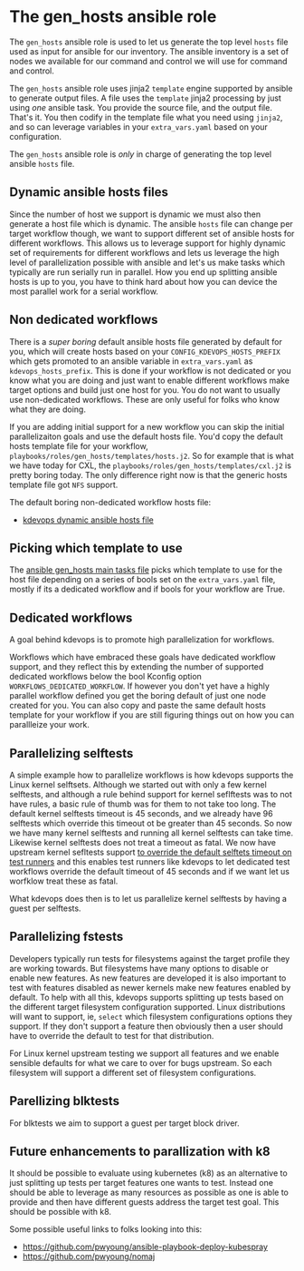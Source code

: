 # The gen_hosts ansible role

The `gen_hosts` ansible role is used to let us generate the top level
`hosts` file used as input for ansible for our inventory. The ansible
inventory is a set of nodes we available for our command and control we
will use for command and control.

The `gen_hosts` ansible role uses jinja2 `template` engine supported by
ansible to generate output files. A file uses the `template` jinja2 processing
by just using *one* ansible task. You provide the source file, and the output
file. That's it. You then codify in the template file what you need using
`jinja2`, and so can leverage variables  in your `extra_vars.yaml` based on
your configuration.

The `gen_hosts` ansible role is *only* in charge of generating the top level
ansible `hosts` file.

## Dynamic ansible hosts files

Since the number of host we support is dynamic we must also then generate
a host file which is dynamic. The ansible `hosts` file can change per target
workflow though, we want to support different set of ansible hosts for
different workflows. This allows us to leverage support for highly dynamic
set of requirements for different workflows and lets us leverage the
high level of parallelization possible with ansible and let's us make
tasks which typically are run serially run in parallel. How you end up
splitting ansible hosts is up to you, you have to think hard about how
you can device the most parallel work for a serial workflow.

## Non dedicated workflows

There is a *super boring* default ansible hosts file generated by default
for you, which will create hosts based on your `CONFIG_KDEVOPS_HOSTS_PREFIX`
which gets promoted to an ansible variable in `extra_vars.yaml` as
`kdevops_hosts_prefix`. This is done if your workflow is not dedicated
or you know what you are doing and just want to enable different workflows
make target options and build just one host for you. You do not want
to usually use non-dedicated workflows. These are only useful for folks
who know what they are doing.

If you are adding initial support for a new workflow you can skip
the initial parallelizaiton goals and use the default hosts file. You'd copy
the default hosts template file for your workflow,
`playbooks/roles/gen_hosts/templates/hosts.j2`. So for example that is what
we have today for CXL, the `playbooks/roles/gen_hosts/templates/cxl.j2`
is pretty boring today. The only difference right now is that the generic
hosts template file got `NFS` support.

The default boring non-dedicated workflow hosts file:

  * [kdevops dynamic ansible hosts file](playbooks/roles/gen_hosts/templates/hosts.j2)

## Picking which template to use

The [ansible gen_hosts main tasks file](playbooks/roles/gen_hosts/tasks/main.yml)
picks which template to use for the host file depending on a series of bools
set on the `extra_vars.yaml` file, mostly if its a dedicated workflow and if
bools for your workflow are True.

## Dedicated workflows

A goal behind kdevops is to promote high parallelization for workflows.

Workflows which have embraced these goals have dedicated workflow support, and
they reflect this by extending the number of supported dedicated workflows below
the bool Kconfig option `WORKFLOWS_DEDICATED_WORKFLOW`. If however you don't yet
have a highly parallel workflow defined you get the boring default of just one
node created for you. You can also copy and paste the same default hosts
template for your workflow if you are still figuring things out on how you
can parallleize your work.

## Parallelizing selftests

A simple example how to parallelize workflows is how kdevops supports
the Linux kernel selftsets. Although we started out with only a few kernel
selftests, and although a rule behind support for kernel seflftests was to
not have rules, a basic rule of thumb was for them to not take too long.
The default kernel selftests timeout is 45 seconds, and we already have
96 selftests which override this timeout ot be greater than 45 seconds.
So now we have many kernel selftests and running all kernel selftests can
take time. Likewise kernel selftests does not treat a timeout as fatal.
We now have upstream kernel sefltests support [to override the default selftets timeout on test
runners](https://git.kernel.org/pub/scm/linux/kernel/git/torvalds/linux.git/commit/?id=f6a01213e3f812b645cd1079167bf47fc45bb0c8)
and this enables test runners like kdevops to let dedicated test workflows
override the default timeout of 45 seconds and if we want let us worfklow
treat these as fatal.

What kdevops does then is to let us parallelize kernel selftests by having
a guest per selftests.

## Parallelizing fstests

Developers typically run tests for filesystems against the target profile
they are working towards. But filesystems have many options to disable or
enable new features. As new features are developed it is also important to
test with features disabled as newer kernels make new features enabled by
default. To help with all this, kdevops supports splitting up tests based
on the different target filesystem configuration supported. Linux distributions
will want to support, ie, `select` which filesystem configurations options
they support. If they don't support a feature then obviously then a user
should have to override the default to test for that distribution.

For Linux kernel upstream testing we support all features and we enable
sensible defaults for what we care to over for bugs upstream. So each
filesystem will support a different set of filesystem configurations.

## Parellizing blktests

For blktests we aim to support a guest per target block driver.

## Future enhancements to parallization with k8

It should be possible to evaluate using kubernetes (k8) as an alternative
to just splitting up tests per target features one wants to test. Instead
one should be able to leverage as many resources as possible as one is
able to provide and then have different guests address the target test
goal. This should be possible with k8.

Some possible useful links to folks looking into this:

  * https://github.com/pwyoung/ansible-playbook-deploy-kubespray
  * https://github.com/pwyoung/nomaj
